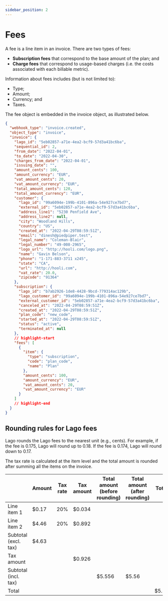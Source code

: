 ```yaml
---
sidebar_position: 2
---
```


# Fees
A fee is a line item in an invoice. There are two types of fees:
- **Subscription fees** that correspond to the base amount of the plan; and
- **Charge fees** that correspond to usage-based charges (i.e. the costs associated with each billable metric).

Information about fees includes (but is not limited to):
- Type;
- Amount;
- Currency; and
- Taxes.

The fee object is embedded in the invoice object, as illustrated below.

```json title="Fee object as shown in the invoice object"
{
  "webhook_type": "invoice.created",
  "object_type": "invoice",
  "invoice": {
    "lago_id": "5eb02857-a71e-4ea2-bcf9-57d3a41bc6ba",
    "sequential_id": 2,
    "from_date": "2022-04-01",
    "to_date": "2022-04-30",
    "charges_from_date": "2022-04-01",
    "issuing_date": "",
    "amount_cents": 100,
    "amount_currency": "EUR",
    "vat_amount_cents": 20,
    "vat_amount_currency": "EUR",
    "total_amount_cents": 120,
    "total_amount_currency": "EUR",
    "customer": {
      "lago_id": "99a6094e-199b-4101-896a-54e927ce7bd7",
      "external_id": "5eb02857-a71e-4ea2-bcf9-57d3a41bc6ba",
      "address_line1": "5230 Penfield Ave",
      "address_line2": null,
      "city": "Woodland Hills",
      "country": "US",
      "created_at": "2022-04-29T08:59:51Z",
      "email": "dinesh@piedpiper.test",
      "legal_name": "Coleman-Blair",
      "legal_number": "49-008-2965",
      "logo_url": "http://hooli.com/logo.png",
      "name": "Gavin Belson",
      "phone": "1-171-883-3711 x245",
      "state": "CA",
      "url": "http://hooli.com",
      "vat_rate": 20.0,
      "zipcode": "91364"
    },
    "subscription": {
      "lago_id": "b7ab2926-1de8-4428-9bcd-779314ac129b",
      "lago_customer_id": "99a6094e-199b-4101-896a-54e927ce7bd7",
      "external_customer_id": "5eb02857-a71e-4ea2-bcf9-57d3a41bc6ba",
      "canceled_at": "2022-04-29T08:59:51Z",
      "created_at": "2022-04-29T08:59:51Z",
      "plan_code": "new_code",
      "started_at": "2022-04-29T08:59:51Z",
      "status": "active",
      "terminated_at": null
    },
    // highlight-start
    "fees": [
      {
        "item": {
          "type": "subscription",
          "code": "plan_code",
          "name": "Plan"
        },
        "amount_cents": 100,
        "amount_currency": "EUR",
        "vat_amount_cents": 20,
        "vat_amount_currency": "EUR"
      }
    ]
    // highlight-end
  }
}
```

## Rounding rules for Lago fees
Lago rounds the Lago fees to the nearest unit (e.g., cents). For example, if the fee is 0.175, Lago will round up to 0.18. If the fee is 0.174, Lago will round down to 0.17.

The tax rate is calculated at the item level and the total amount is rounded after summing all the items on the invoice.

|                      | Amount | Tax rate | Tax amount | Total amount (before rounding) | Total amount (after rounding) | Total |
|----------------------|--------|----------|------------|--------------------------------|-------------------------------|-------|
| Line item 1          | $0.17  | 20%      | $0.034     |                                |                               |       |
| Line item 2          | $4.46  | 20%      | $0.892     |                                |                               |       |
| Subtotal (excl. tax) | $4.63  |          |            |                                |                               |       |
| Tax amount           |        |          | $0.926     |                                |                               |       |
| Subtotal (incl. tax) |        |          |            | $5.556                         | $5.56                         |       |
| Total                |        |          |            |                                |                               | $5.56 |